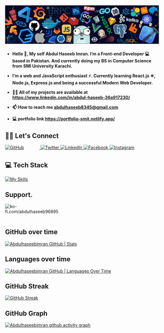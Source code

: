 ![GitHub-bg](https://github.com/Abdulhaseebimran/Abdulhaseebimran/blob/main/background.jpeg)
<h4>
  
- Hello 👋, My self Abdul Haseeb Imran. I’m a Front-end Developer 💻  based in Pakistan. And currently doing my BS in Computer Science from SMI University Karachi.
 
-  I’m a web and JavaScript enthusiast ⚡. Currently learning React.js **⚛**, Node.js, Express.js and being a successful Modern Web Developer.

-  👨‍💻 All of my projects are available at https://www.linkedin.com/in/abdul-haseeb-36a917230/

-  📫 How to reach me abdulhaseeb8345@gmail.com
  
-  💻 portfolio link https://portfolio-smit.netlify.app/


</h4> 

## 🤝🏻 Let's Connect
<div align="left">
<a href="https://github.com/Abdulhaseebimran" target="_blank">
<img src="https://img.shields.io/badge/github-%2324292e.svg?&style=for-the-badge&logo=github&logoColor=white" alt="GitHub" style="margin-bottom: 5px; margin-right: 50px;" />
</a>
<a href="https://twitter.com/Abdul_haseeb_imran" target="_blank">
<img src="https://img.shields.io/badge/twitter-%2300acee.svg?&style=for-the-badge&logo=twitter&logoColor=white" alt="Twitter" style="margin-bottom: 5px;" />
</a>
<a href="https://www.linkedin.com/in/abdul-haseeb-36a917230/" target="_blank">
<img src="https://img.shields.io/badge/linkedin-%231E77B5.svg?&style=for-the-badge&logo=linkedin&logoColor=white" alt="LinkedIn" style="margin-bottom: 5px;" />
</a>
<a href="https://www.facebook.com/abdul.haseebimran.3/" target="_blank">
<img src="https://img.shields.io/badge/facebook-%232E87FB.svg?&style=for-the-badge&logo=facebook&logoColor=white" alt="Facebook" style="margin-bottom: 5px;" />
</a>
<a href="https://www.instagram.com/ABDUL_HASEEB_IMRAN/" target="_blank">
<img src="https://img.shields.io/badge/instagram-%23000000.svg?&style=for-the-badge&logo=instagram&logoColor=white" alt="Instagram" style="margin-bottom: 5px;" />
</a> 
</div>

## 💻 Tech Stack
[![My Skills](https://skillicons.dev/icons?i=react,js,html,css,bootstrap,tailwind,nodejs,github,git,vscode,firebase,c,java)](https://skillicons.dev)


## Support.
<p><a href="https://ko-fi.com/abdulhaseeb96895">
<img align="left" src="https://cdn.ko-fi.com/cdn/kofi3.png?v=3" height="50" width="210" alt="ko-fi.com/abdulhaseeb96895" /></a></p><br><br>
<br/>
 
## GitHub over time
[![Abdulhaseebimran GitHub | Stats](https://stats.quine.sh/Abdulhaseebimran/github?theme=dark)](https://quine.sh)
 
## Languages over time
[![Abdulhaseebimran GitHub | Languages Over Time](https://stats.quine.sh/Abdulhaseebimran/languages-over-time?theme=dark)](https://quine.sh)

## GitHub Streak
[![GitHub Streak](https://streak-stats.demolab.com?user=Abdulhaseebimran&theme=dracula&hide_border=true)](https://git.io/streak-stats)

## GitHub Graph
[![Abdulhaseebimran github activity graph](https://github-readme-activity-graph.vercel.app/graph?username=Abdulhaseebimran&theme=github-compact	)](https://github.com/Abdulhaseebimran/github-readme-activity-graph)
 
